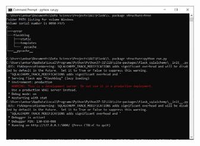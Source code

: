 <p><img src="https://github.com/ankur715/GUI/blob/master/Flask/5.%20package%20structure/run.JPG"></p>
